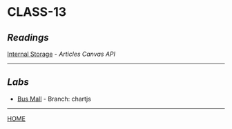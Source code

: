 # CLASS-13

## *Readings*

[Internal Storage](https://cassandraortiz.github.io/reading-notes/Class13/class13-article) - <cite>Articles Canvas API</cite>

---

## *Labs*

- [Bus Mall](https://github.com/cassandraortiz/bus-mall/pull/4) - Branch: chartjs

---

[HOME](https://cassandraortiz.github.io/reading-notes)
